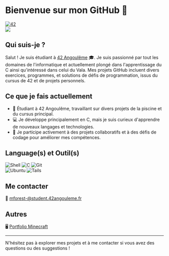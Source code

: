# Bienvenue sur mon GitHub 👋

<a href='https://profile.intra.42.fr/users/mforest-' target="_blank"><img alt='42' src='https://img.shields.io/badge/Intra-100000?style=flat-round&logo=42&logoColor=white&labelColor=000000&color=000000'/></a>  
![](https://komarev.com/ghpvc/?username=realgetOff&style=flat-round)

## Qui suis-je ?

Salut ! Je suis étudiant à [42 Angoulême](https://www.42.fr/) 🎓. Je suis passionné par tout les domaines de l'informatique et actuellement plongé dans l'apprentissage du C ainsi qu'intéressé dans celui du Vala. Mes projets GitHub incluent divers exercices, programmes, et solutions de défis de programmation, issus du cursus de 42 et de projets personnels.

## Ce que je fais actuellement

- 🔧 Étudiant à 42 Angoulême, travaillant sur divers projets de la piscine et du cursus principal.
- 💻 Je développe principalement en C, mais je suis curieux d'apprendre de nouveaux langages et technologies.
- 🚀 Je participe activement à des projets collaboratifs et à des défis de codage pour améliorer mes compétences.

## Language(s) et Outil(s)

![Shell](https://img.shields.io/badge/Shell-4EAA25?style=for-the-badge&logo=gnu-bash&logoColor=white)
![C](https://img.shields.io/badge/C-00599C?style=for-the-badge&logo=c&logoColor=white)
![Git](https://img.shields.io/badge/Git-F05032?style=for-the-badge&logo=git&logoColor=white)  
![Ubuntu](https://img.shields.io/badge/Ubuntu-E95420?style=for-the-badge&logo=ubuntu&logoColor=white)
![Tails](https://img.shields.io/badge/Tails-56347C?style=for-the-badge&logo=tails&logoColor=white)

## Me contacter

📧 [mforest-@student.42angouleme.fr](mailto:mforest-@student.42angouleme.fr)  

## Autres

🖥️ [Portfolio Minecraft](https://express.adobe.com/page/8sTyy6wh0tZ0P/)

---

N'hésitez pas à explorer mes projets et à me contacter si vous avez des questions ou des suggestions !  
